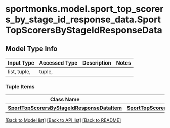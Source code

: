 # sportmonks.model.sport_top_scorers_by_stage_id_response_data.SportTopScorersByStageIdResponseData

## Model Type Info
Input Type | Accessed Type | Description | Notes
------------ | ------------- | ------------- | -------------
list, tuple,  | tuple,  |  | 

### Tuple Items
Class Name | Input Type | Accessed Type | Description | Notes
------------- | ------------- | ------------- | ------------- | -------------
[**SportTopScorersByStageIdResponseDataItem**](SportTopScorersByStageIdResponseDataItem.md) | [**SportTopScorersByStageIdResponseDataItem**](SportTopScorersByStageIdResponseDataItem.md) | [**SportTopScorersByStageIdResponseDataItem**](SportTopScorersByStageIdResponseDataItem.md) |  | 

[[Back to Model list]](../../README.md#documentation-for-models) [[Back to API list]](../../README.md#documentation-for-api-endpoints) [[Back to README]](../../README.md)

